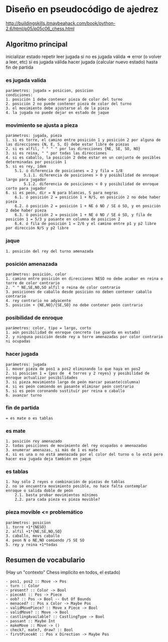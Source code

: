 # Diseño en pseudocódigo de ajedrez

http://buildingskills.itmaybeahack.com/book/python-2.6/html/p05/p05c06_chess.html

## Algoritmo principal

 inicializar estado
 repetir
	leer jugada
	si no es jugada válida => error (o volver a leer, etc)
	si es jugada válida
		hacer jugada (calcular nuevo estado)
	hasta fin de partida

### es jugada valida
	parámetros: jugada = posicion, posicion
	condiciones:
	1. posición 1 debe contener pieza de color del turno
	2. posición 2 no puede contener pieza de color del turno
	3. el movimiento debe ajustarse al de la pieza
	4. la jugada no puede dejar en estado de jaque
### movimiento se ajusta a pieza
	parámetros: jugada, pieza
	1. si es torre, el camino entre posición 1 y posición 2 por alguna de las direcciones {N, E, S, O} debe estar libre de piezas
	2. si es alfil, " " " " por las direcciones {NE, SE, SO, NO}
	3. si es reina, " " por todas las direcciones
	4. si es caballo, la posición 2 debe estar en un conjunto de posibles determinadas por posición 1
	5. si es rey, ídem
		5.1. ó diferencia de posiciones = 2 y fila = 1/8
			5.1.1. diferencia de posiciones > 0 y posibilidad de enroque largo para jugador
			5.1.2. diferencia de posiciones < 0 y posibilidad de enroque corto para jugador
	6. si es peón, dir = N para blancas, S para negras
		6.1. ó posición 2 = posición 1 + N/S, en posición 2 no debe haber pieza
		6.2. ó posición 2 = posición 1 + NE ó NO / SE ó SO, y en posición 2 debe haber pieza
		6.3. ó posición 2 = posición 1 + NE ó NO / SE ó SO, y fila de posición 1 = 5/3 y pasante en columna de posicion 2
		6.4. ó fila de posición 1 = 2/6 y el camino entre p1 y p2 libre por dirección N/S y p2 libre
### jaque
	1. posición del rey del turno amenazada
### posición amenazada
	parámetros: posición, color
	1. camino entre posición en direcciones NESO no debe acabar en reina o torre de color contrario
	2. " " NE,SE,NO,SO alfil o reina de color contrario
	3. posiciones de caballo desde posición no deben contener caballo contrario
	4. rey contrario no adyacente
	5. posición + {NE,NO}/{SE,SO} no debe contener peón contrario
### posibilidad de enroque
	parámetros: color, tipo = largo, corto
	1. aún posibilidad de enroque concreto (se guarda en estado)
	2. y ninguna posición desde rey a torre amenazadas por color contrario ni ocupadas
### hacer jugada
	parámetros: jugada
	1. mover pieza de pos1 a pos2 eliminando lo que haya en pos2
	2. si posicion 1 = {pos de  4 torres y 2 reyes} y posibilidad de enroque actualizar posibilidades
	3. si pieza movimiento largo de peón marcar pasante(columna)
	4. si es peón comiendo en pasante eliminar peón contrario
	5. si es peón coronando sustituír por reina o caballo
	6. avanzar turno
### fin de partida
	= es mate o es tablas
### es mate
	1. posición rey amenazado
	2. todas posiciones de movimiento del rey ocupadas o amenazadas
	3. enumerar amenazas, si más de 1 es mate
	4. si es una o no está amenazada por el color del turno o lo está pero hacer esa jugada deja también en jaque
### es tablas
	1. hay sólo 2 reyes o combinación de piezas de tablas
	2. no se encuentra movimiento posible, no hace falta contemplar enroque o salida doble de peón
		2.1. basta probar movimientos mínimos
		2.2. para cada pieza es pieza movible?
### pieza movible <= problemático
	parámetros: posicion
	1. torre +1*{NESO}
	2. alfil +1*{NE,SE,NO,SO}
	3. caballo, movs caballo
	4. peon N o NE,NO comiendo /S SE SO
	5. rey y reina +1*todas

## Resumen de vocabulario
(Hay un "contexto" Chess implícito en todos, el estado)

	- pos1, pos2 :: Move -> Pos
	- turn :: Color
	- present? :: Color -> Bool
	- pieceAt :: Pos -> Piece
	- oob? :: Pos -> Bool -- Out Of Bounds
	- menaced? :: Pos x Color -> Maybe Pos
	- validMovePiece? :: Move x Piece -> Bool
	- validMove? :: Move -> Bool
	- castlingAvailable? :: CastlingType -> Bool
	- passant :: Maybe Int
	- makeMove :: Move -> ()
	- check?, mate?, draw? :: Bool
	- firstPieceAt :: Pos x Direction -> Maybe Pos
